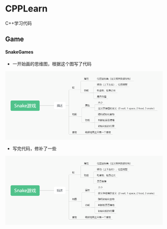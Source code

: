 # CPPLearn
C++学习代码

## Game
#### SnakeGames

- 一开始画的思维图，根据这个图写了代码

![aa](./fig/Snake游戏.png)

- 写完代码，修补了一些

![aa](./fig/Snake游戏.png)